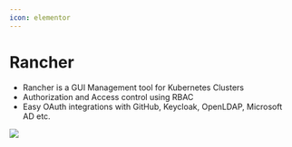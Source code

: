 ```yaml
---
icon: elementor
---
```


# Rancher

* Rancher is a GUI Management tool for Kubernetes Clusters
* Authorization and Access control using RBAC
* Easy OAuth integrations with GitHub, Keycloak, OpenLDAP, Microsoft AD etc.

![](https://rancher.com/imgs/why-rancher/screen2-thumbnail.svg)
